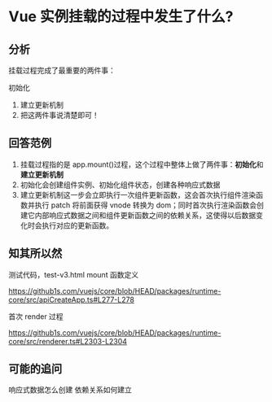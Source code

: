 # Vue 实例挂载的过程中发生了什么?

## 分析

挂载过程完成了最重要的两件事：

初始化

1. 建立更新机制
2. 把这两件事说清楚即可！

## 回答范例

1. 挂载过程指的是 app.mount()过程，这个过程中整体上做了两件事：**初始化**和**建立更新机制**
2. 初始化会创建组件实例、初始化组件状态，创建各种响应式数据
3. 建立更新机制这一步会立即执行一次组件更新函数，这会首次执行组件渲染函数并执行 patch 将前面获得 vnode 转换为 dom；同时首次执行渲染函数会创建它内部响应式数据之间和组件更新函数之间的依赖关系，这使得以后数据变化时会执行对应的更新函数。

## 知其所以然

测试代码，test-v3.html mount 函数定义

https://github1s.com/vuejs/core/blob/HEAD/packages/runtime-core/src/apiCreateApp.ts#L277-L278

首次 render 过程

https://github1s.com/vuejs/core/blob/HEAD/packages/runtime-core/src/renderer.ts#L2303-L2304

## 可能的追问

响应式数据怎么创建
依赖关系如何建立
